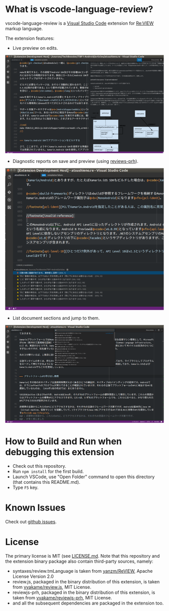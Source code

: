 # What is vscode-language-review?

vscode-language-review is a [Visual Studio Code](https://github.com/Microsoft/vscode/) extension for [Re:VIEW](https://github.com/kmuto/review) markup language.

The extension features:

- Live preview on edits.

![Live preview on edits](docs/images/sshot-preview.png)

- Diagnostic reports on save and preview (using [reviews-prh](https://github.com/vvakame/reviewjs-prh/)).

![Diagnostic reports on save and preview](docs/images/sshot-diagnostic.png)

- List document sections and jump to them.

![List document sections and jump to them](docs/images/sshot-structure.png)

# How to Build and Run when debugging this extension

- Check out this repository.
- Run `npm install` for the first build.
- Launch VSCode, use "Open Folder" command to open this directory (that contains this README.md).
- Type `F5` key.

# Known Issues

Check out [github issues](https://github.com/atsushieno/vscode-language-review/issues).

# License

The primary license is MIT (see [LICENSE.md](LICENSE.md). Note that this repository and the extension binary package also contain third-party sources, namely:

- syntaxes/review.tmLanguage is taken from [yanzm/ReVIEW](https://github.com/yanzm/ReVIEW), Apache License Version 2.0
- review.js, packaged in the binary distribution of this extension, is taken from [vvakame/review.js](https://github.com/vvakame/review.js), MIT License.
- reviewjs-prh, packaged in the binary distribution of this extension, is taken from [vvakame/reviewjs-prh](https://github.com/vvakame/reviewjs-prh), MIT License.
- and all the subsequent dependencies are packaged in the extension too.
